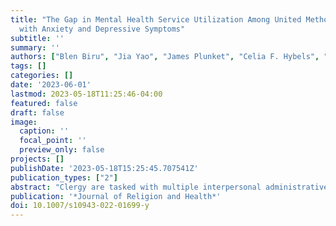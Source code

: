 ```yaml
---
title: "The Gap in Mental Health Service Utilization Among United Methodist Clergy
  with Anxiety and Depressive Symptoms"
subtitle: ''
summary: ''
authors: ["Blen Biru", "Jia Yao", "James Plunket", "Celia F. Hybels", "Eunsoo Timothy Kim", "David E. Eagle", "Jessica Y. Choi", "Rae Jean Proeschold-Bell"]
tags: []
categories: []
date: '2023-06-01'
lastmod: 2023-05-18T11:25:46-04:00
featured: false
draft: false
image:
  caption: ''
  focal_point: ''
  preview_only: false
projects: []
publishDate: '2023-05-18T15:25:45.707541Z'
publication_types: ["2"]
abstract: "Clergy are tasked with multiple interpersonal administrative, organizational, and religious responsibilities, such as preaching, teaching, counseling, administering sacraments, developing lay leader skills, and providing leadership and vision for the congregation and community. The high expectations and demands placed on them put them at an increased risk for mental distress such as depression and anxiety. Little is known about whether and how clergy, helpers themselves, receive care when they experience mental distress. All active United Methodist Church (UMC) clergy in North Carolina were recruited to take a survey in 2019 comprising validated depression and anxiety screeners and questions about mental health service utili‑zation. Bivariate and Poisson regression analyses were conducted on the subset of participants with elevated depressive and anxiety symptoms to determine the extent of mental health service use during four different timeframes and the relationship between service use and sociodemographic variables. A total of 1,489 clergy partici‑pated. Of the 222 (15%) who had elevated anxiety or depressive symptoms or both, 49.1% had not ever or recently (in the past two years) seen a mental health profes‑sional. Participants were more likely to report using services currently or recently (in the past two years) if they were younger, had depression before age 21, or "very often" felt loved and cared for by their congregation. The rate of mental health ser‑vice use among UMC clergy is comparable to the national average of service use by US adults with mental distress. However, it is concerning that 49% of clergy with elevated symptoms were not engaged in care. This study points to clergy subgroups to target for an increase in mental health service use. Strategies to support clergy and minimize mental health stigma are needed."
publication: '*Journal of Religion and Health*'
doi: 10.1007/s10943-022-01699-y
---
```

